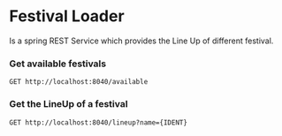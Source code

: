 # Festival Loader
Is a spring REST Service which provides the Line Up of different festival.

### Get available festivals
`GET http://localhost:8040/available`

### Get the LineUp of a festival
`GET http://localhost:8040/lineup?name={IDENT}`